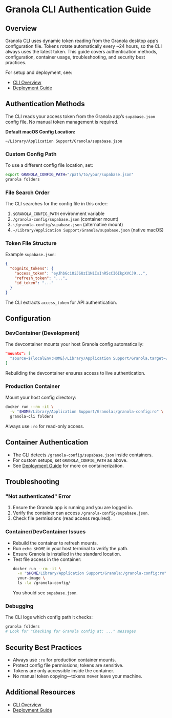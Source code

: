 # Granola CLI Authentication Guide

## Overview

Granola CLI uses dynamic token reading from the Granola desktop app’s configuration file. Tokens rotate automatically every ~24 hours, so the CLI always uses the latest token. This guide covers authentication methods, configuration, container usage, troubleshooting, and security best practices.

For setup and deployment, see:
- [CLI Overview](README.md)
- [Deployment Guide](DEPLOYMENT.md)

## Authentication Methods

The CLI reads your access token from the Granola app’s `supabase.json` config file. No manual token management is required.

**Default macOS Config Location:**
```
~/Library/Application Support/Granola/supabase.json
```

### Custom Config Path

To use a different config file location, set:
```bash
export GRANOLA_CONFIG_PATH="/path/to/your/supabase.json"
granola folders
```

### File Search Order

The CLI searches for the config file in this order:
1. `$GRANOLA_CONFIG_PATH` environment variable
2. `/granola-config/supabase.json` (container mount)
3. `~/granola-config/supabase.json` (alternative mount)
4. `~/Library/Application Support/Granola/supabase.json` (native macOS)

### Token File Structure

Example `supabase.json`:
```json
{
  "cognito_tokens": {
    "access_token": "eyJhbGciOiJSUzI1NiIsInR5cCI6IkpXVCJ9...",
    "refresh_token": "...",
    "id_token": "..."
  }
}
```
The CLI extracts `access_token` for API authentication.

## Configuration

### DevContainer (Development)

The devcontainer mounts your host Granola config automatically:
```json
"mounts": [
  "source=${localEnv:HOME}/Library/Application Support/Granola,target=/granola-config,type=bind,consistency=cached"
]
```
Rebuilding the devcontainer ensures access to live authentication.

### Production Container

Mount your host config directory:
```bash
docker run --rm -it \
  -v "$HOME/Library/Application Support/Granola:/granola-config:ro" \
  granola-cli folders
```
Always use `:ro` for read-only access.

## Container Authentication

- The CLI detects `/granola-config/supabase.json` inside containers.
- For custom setups, set `GRANOLA_CONFIG_PATH` as above.
- See [Deployment Guide](DEPLOYMENT.md) for more on containerization.

## Troubleshooting

### "Not authenticated" Error

1. Ensure the Granola app is running and you are logged in.
2. Verify the container can access `/granola-config/supabase.json`.
3. Check file permissions (read access required).

### Container/DevContainer Issues

- Rebuild the container to refresh mounts.
- Run `echo $HOME` in your host terminal to verify the path.
- Ensure Granola is installed in the standard location.
- Test file access in the container:
  ```bash
  docker run --rm -it \
    -v "$HOME/Library/Application Support/Granola:/granola-config:ro" \
    your-image \
    ls -la /granola-config/
  ```
  You should see `supabase.json`.

### Debugging

The CLI logs which config path it checks:
```bash
granola folders
# Look for "Checking for Granola config at: ..." messages
```

## Security Best Practices

- Always use `:ro` for production container mounts.
- Protect config file permissions; tokens are sensitive.
- Tokens are only accessible inside the container.
- No manual token copying—tokens never leave your machine.

## Additional Resources

- [CLI Overview](README.md)
- [Deployment Guide](DEPLOYMENT.md)
